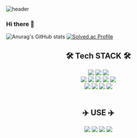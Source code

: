 ![header](https://capsule-render.vercel.app/api?type=waving&color=auto&height=300&section=header&text=Minsu%20GitHub!&fontSize=90)

### Hi there 👋
![Anurag's GitHub stats](https://github-readme-stats-gules-three-40.vercel.app/api?username=xjfcnfw3&show_icons=true&theme=transparent)
[![Solved.ac Profile](http://mazassumnida.wtf/api/v2/generate_badge?boj=xjfcnf23)](https://solved.ac/xjfcnf23/)
<div align=center><h2> 🛠️ Tech STACK 🛠️</h2></div>
<div align=center>
<img src="https://img.shields.io/badge/java-007396?style=flat-square&logo=java&logoColor=white">
<img src="https://img.shields.io/badge/spring boot-6DB33F?style=flat-square&logo=spring-boot&logoColor=white"/>
<img src="https://img.shields.io/badge/Thymeleaf-005F0F?style=flat-square&logo=Thymeleaf&logoColor=white"/>
<br>
<img src="https://img.shields.io/badge/python-ECD53F?style=flat-square&logo=python&logoColor=white"/>
<img src="https://img.shields.io/badge/tensorflow-FF6F00?style=flat-square&logo=tensorflow&logoColor=white"/>
<img src="https://img.shields.io/badge/javascript-F7DF1E?style=flat-square&logo=javascript&logoColor=black"/>
<img src="https://img.shields.io/badge/node.js-339933?style=flat-square&logo=node.js&logoColor=white"/>
<img src="https://img.shields.io/badge/express-000000?style=flat-square&logo=express&logoColor=white"/>
<br>
<img src="https://img.shields.io/badge/linux-FCC624?style=flat-square&logo=linux&logoColor=black"/>
<img src="https://img.shields.io/badge/mysql-4479A1?style=flat-square&logo=mysql&logoColor=white"/>
<img src="https://img.shields.io/badge/css3-1572B6?style=flat-square&logo=CSS3&logoColor=white"/>
<img src="https://img.shields.io/badge/html5-E34F26?style=flat-square&logo=html5&logoColor=white"/>

</div>
</br>
<div align=center><h2> ✈️ USE ✈️</h2></div>
<div align=center>
<img src="https://img.shields.io/badge/github-181717?style=flat-square&logo=github&logoColor=white"/>
<img src="https://img.shields.io/badge/git-F05032?style=flat-square&logo=git&logoColor=white"/>
<img src="https://img.shields.io/badge/notion-181717?style=flat-square&logo=notion&logoColor=white"/>
<img src="https://img.shields.io/badge/discord-5865F2?style=flat-square&logo=discord&logoColor=white"/>
</div>
